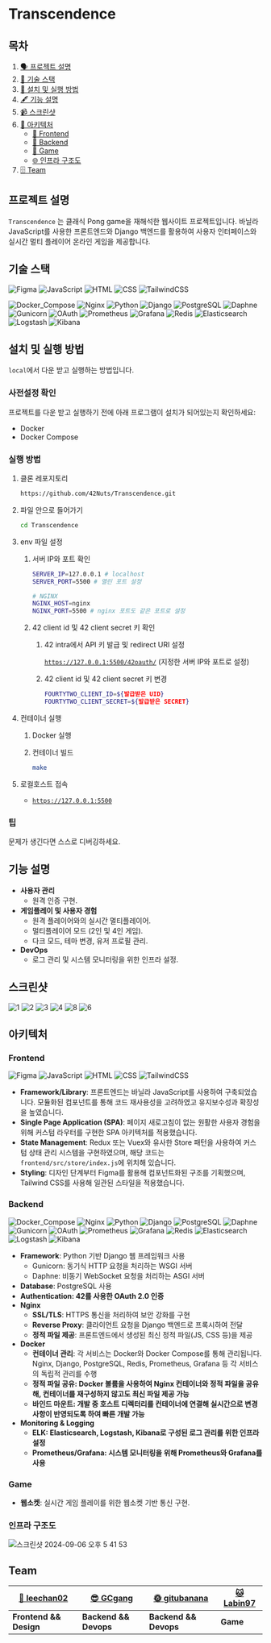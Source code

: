 # Transcendence

## 목차
1. [🗣️ 프로젝트 설명](#프로젝트-설명)
2. [🦾 기술 스택](#기술-스택)
3. [🤖 설치 및 실행 방법](#설치-및-실행-방법)
4. [🖋️ 기능 설명](#기능-설명)
5. [📹 스크린샷](#스크린샷)
6. [🔖 아키텍처](#아키텍처)
   - [🍔 Frontend](#frontend)
   - [🥐 Backend](#backend)
   - [🏓 Game](#game)
   - [🌐 인프라 구조도](#인프라-구조도)
7. [🗄️ Team](#team)

## 프로젝트 설명

`Transcendence` 는 클래식 Pong game을 재해석한 웹사이트 프로젝트입니다. 바닐라 JavaScript를 사용한 프론트엔드와 Django 백엔드를 활용하여 사용자 인터페이스와 실시간 멀티 플레이어 온라인 게임을 제공합니다.

## 기술 스택

![Figma](https://img.shields.io/badge/Figma-F24E1E?logo=figma&logoColor=white)
![JavaScript](https://img.shields.io/badge/JavaScript-F7DF1E?logo=javascript&logoColor=black)
![HTML](https://img.shields.io/badge/HTML-E34F26?logo=html5&logoColor=white)
![CSS](https://img.shields.io/badge/CSS-1572B6?logo=css3&logoColor=white)
![TailwindCSS](https://img.shields.io/badge/TailwindCSS-38B2AC?logo=tailwind-css&logoColor=white)

![Docker_Compose](https://img.shields.io/badge/Docker_Compose-1DA1F2?logo=docker&logoColor=white)
![Nginx](https://img.shields.io/badge/Nginx-009639?logo=nginx&logoColor=white)
![Python](https://img.shields.io/badge/Python-3776AB?logo=python&logoColor=yellow)
![Django](https://img.shields.io/badge/Django-092E20?logo=django&logoColor=white)
![PostgreSQL](https://img.shields.io/badge/PostgreSQL-316192?logo=postgresql&logoColor=white)
![Daphne](https://img.shields.io/badge/Daphne-512BD4?logo=django&logoColor=white)
![Gunicorn](https://img.shields.io/badge/Gunicorn-499848?logo=gunicorn&logoColor=white)
![OAuth](https://img.shields.io/badge/OAuth-4285F4?logo=oauth&logoColor=white)
![Prometheus](https://img.shields.io/badge/Prometheus-E6522C?logo=prometheus&logoColor=white)
![Grafana](https://img.shields.io/badge/Grafana-F46800?logo=grafana&logoColor=white)
![Redis](https://img.shields.io/badge/Redis-DC382D?logo=redis&logoColor=white)
![Elasticsearch](https://img.shields.io/badge/Elasticsearch-005571?logo=elasticsearch&logoColor=white)
![Logstash](https://img.shields.io/badge/Logstash-005571?logo=logstash&logoColor=white)
![Kibana](https://img.shields.io/badge/Kibana-005571?logo=kibana&logoColor=white)

## 설치 및 실행 방법

`local`에서 다운 받고 실행하는 방법입니다.

### 사전설정 확인

프로젝트를 다운 받고 실행하기 전에 아래 프로그램이 설치가 되어있는지 확인하세요:

- Docker
- Docker Compose

### 실행 방법

1. 클론 레포지토리
    
    ```bash
    https://github.com/42Nuts/Transcendence.git
    ```
    
2. 파일 안으로 들어가기
    
    ```bash
    cd Transcendence
    ```
    
3. env 파일 설정
    1. 서버 IP와 포트 확인
        
        ```bash
        SERVER_IP=127.0.0.1 # localhost
        SERVER_PORT=5500 # 열린 포트 설정
        
        # NGINX
        NGINX_HOST=nginx
        NGINX_PORT=5500 # nginx 포트도 같은 포트로 설정
        ```
        
    2. 42 client id 및 42 client secret 키 확인
        1. 42 intra에서 API 키 발급 및 redirect URI 설정
            
            [`https://127.0.0.1:5500/42oauth/`](https://127.0.0.1:5500/42oauth/) (지정한 서버 IP와 포트로 설정)
            
        2. 42 client id 및 42 client secret 키 변경
            
            ```bash
            FOURTYTWO_CLIENT_ID=${발급받은 UID}
            FOURTYTWO_CLIENT_SECRET=${발급받은 SECRET}
            ```
            
4. 컨테이너 실행
    1. Docker 실행
    2. 컨테이너 빌드
        
        ```bash
        make
        ```
        
5. 로컬호스트 접속
    - [`https://127.0.0.1:5500`](https://127.0.0.1:5500)

### 팁

문제가 생긴다면 스스로 디버깅하세요.

## 기능 설명

- **사용자 관리**
    - 원격 인증 구현.
- **게임플레이 및 사용자 경험**
    - 원격 플레이어와의 실시간 멀티플레이어.
    - 멀티플레이어 모드 (2인 및 4인 게임).
    - 다크 모드, 테마 변경, 유저 프로필 관리.
- **DevOps**
    - 로그 관리 및 시스템 모니터링을 위한 인프라 설정.

## 스크린샷
![1](https://github.com/user-attachments/assets/cbf3673f-1d66-4dff-8b52-b3805b6f2e3c)
![2](https://github.com/user-attachments/assets/4d309c7b-43fc-4a85-b282-18a5adf426ad)
![3](https://github.com/user-attachments/assets/18d703c5-f241-4b14-a6cd-6769d2bda9d1)
![4](https://github.com/user-attachments/assets/f790054b-3f96-4980-90ae-9144dd02c7c0)
![8](https://github.com/user-attachments/assets/7ab67c71-a097-42b7-a642-f66434919752)
![6](https://github.com/user-attachments/assets/86b62c71-a051-45bb-8e16-b2b65bb7ea8b)

## 아키텍처

### Frontend
![Figma](https://img.shields.io/badge/Figma-F24E1E?logo=figma&logoColor=white)
![JavaScript](https://img.shields.io/badge/JavaScript-F7DF1E?logo=javascript&logoColor=black)
![HTML](https://img.shields.io/badge/HTML-E34F26?logo=html5&logoColor=white)
![CSS](https://img.shields.io/badge/CSS-1572B6?logo=css3&logoColor=white)
![TailwindCSS](https://img.shields.io/badge/TailwindCSS-38B2AC?logo=tailwind-css&logoColor=white)
- **Framework/Library**: 프론트엔드는 바닐라 JavaScript를 사용하여 구축되었습니다. 모듈화된 컴포넌트를 통해 코드 재사용성을 고려하였고 유지보수성과 확장성을 높였습니다.
- **Single Page Application (SPA)**: 페이지 새로고침이 없는 원활한 사용자 경험을 위해 커스텀 라우터를 구현한 SPA 아키텍처를 적용했습니다.
- **State Management**: Redux 또는 Vuex와 유사한 Store 패턴을 사용하여 커스텀 상태 관리 시스템을 구현하였으며, 해당 코드는 `frontend/src/store/index.js`에 위치해 있습니다.
- **Styling**: 디자인 단계부터 Figma를 활용해 컴포넌트화된 구조를 기획했으며, Tailwind CSS를 사용해 일관된 스타일을 적용했습니다.

### Backend
![Docker_Compose](https://img.shields.io/badge/Docker_Compose-1DA1F2?logo=docker&logoColor=white)
![Nginx](https://img.shields.io/badge/Nginx-009639?logo=nginx&logoColor=white)
![Python](https://img.shields.io/badge/Python-3776AB?logo=python&logoColor=yellow)
![Django](https://img.shields.io/badge/Django-092E20?logo=django&logoColor=white)
![PostgreSQL](https://img.shields.io/badge/PostgreSQL-316192?logo=postgresql&logoColor=white)
![Daphne](https://img.shields.io/badge/Daphne-512BD4?logo=django&logoColor=white)
![Gunicorn](https://img.shields.io/badge/Gunicorn-499848?logo=gunicorn&logoColor=white)
![OAuth](https://img.shields.io/badge/OAuth-4285F4?logo=oauth&logoColor=white)
![Prometheus](https://img.shields.io/badge/Prometheus-E6522C?logo=prometheus&logoColor=white)
![Grafana](https://img.shields.io/badge/Grafana-F46800?logo=grafana&logoColor=white)
![Redis](https://img.shields.io/badge/Redis-DC382D?logo=redis&logoColor=white)
![Elasticsearch](https://img.shields.io/badge/Elasticsearch-005571?logo=elasticsearch&logoColor=white)
![Logstash](https://img.shields.io/badge/Logstash-005571?logo=logstash&logoColor=white)
![Kibana](https://img.shields.io/badge/Kibana-005571?logo=kibana&logoColor=white)
- **Framework**: Python 기반 Django 웹 프레임워크 사용
    - Gunicorn: 동기식 HTTP 요청을 처리하는 WSGI 서버
    - Daphne: 비동기 WebSocket 요청을 처리하는 ASGI 서버
- **Database**: PostgreSQL 사용
- **Authentication: 42를 사용한 OAuth 2.0 인증**
- **Nginx**
    - **SSL/TLS**: HTTPS 통신을 처리하여 보안 강화를 구현
    - **Reverse Proxy**: 클라이언트 요청을 Django 백엔드로 프록시하여 전달
    - **정적 파일 제공**: 프론트엔드에서 생성된 최신 정적 파일(JS, CSS 등)을 제공
- **Docker**
    - **컨테이너 관리**: 각 서비스는 Docker와 Docker Compose를 통해 관리됩니다. Nginx, Django, PostgreSQL, Redis, Prometheus, Grafana 등 각 서비스의 독립적 관리를 수행
    - **정적 파일 공유:  Docker 볼륨을 사용하여 Nginx 컨테이너와 정적 파일을 공유해, 컨테이너를 재구성하지 않고도 최신 파일 제공 가능**
    - **바인드 마운트: 개발 중 호스트 디렉터리를 컨테이너에 연결해 실시간으로 변경 사항이 반영되도록 하여 빠른 개발 가능**
- **Monitoring & Logging**
    - **ELK: Elasticsearch, Logstash, Kibana로 구성된 로그 관리를 위한 인프라 설정**
    - **Prometheus/Grafana: 시스템 모니터링을 위해 Prometheus와 Grafana를 사용**

### Game

- **웹소켓**: 실시간 게임 플레이를 위한 웹소켓 기반 통신 구현.

### 인프라 구조도
![스크린샷 2024-09-06 오후 5 41 53](https://github.com/user-attachments/assets/2b89ef14-d4a2-43ae-8207-0ca3f6b2eaf1)


## Team

<div align="center">

| [🍔 leechan02](https://github.com/leechan02) | [😎 GCgang](https://github.com/GCgang) | [🌞 gitubanana](https://github.com/gitubanana) | [🐱 Labin97](https://github.com/Labin97) |
| ----------------------------------------------- | ----------------------------------------- | ---------------------------------------- | ------------------------------------------ |
| **Frontend && Design** | **Backend && Devops** | **Backend && Devops** | **Game** |

</div>